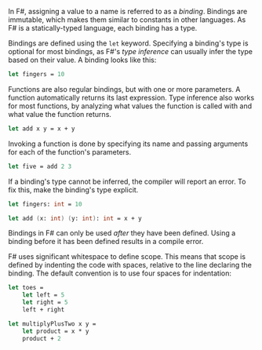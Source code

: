 In F#, assigning a value to a name is referred to as a _binding_. Bindings are immutable, which makes them similar to constants in other languages. As F# is a statically-typed language, each binding has a type.

Bindings are defined using the `let` keyword. Specifying a binding's type is optional for most bindings, as F#'s _type inference_ can usually infer the type based on their value. A binding looks like this:

```fsharp
let fingers = 10
```

Functions are also regular bindings, but with one or more parameters. A function automatically returns its last expression. Type inference also works for most functions, by analyzing what values the function is called with and what value the function returns.

```fsharp
let add x y = x + y
```

Invoking a function is done by specifying its name and passing arguments for each of the function's parameters.

```fsharp
let five = add 2 3
```

If a binding's type cannot be inferred, the compiler will report an error. To fix this, make the binding's type explicit.

```fsharp
let fingers: int = 10

let add (x: int) (y: int): int = x + y
```

Bindings in F# can only be used _after_ they have been defined. Using a binding before it has been defined results in a compile error.

F# uses significant whitespace to define scope. This means that scope is defined by indenting the code with spaces, relative to the line declaring the binding. The default convention is to use four spaces for indentation:

```fsharp
let toes =
    let left = 5
    let right = 5
    left + right

let multiplyPlusTwo x y =
    let product = x * y
    product + 2
```

